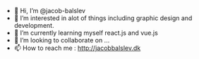 - 👋 Hi, I’m @jacob-balslev
- 👀 I’m interested in alot of things including graphic design and development.
- 🌱 I’m currently learning myself react.js and vue.js
- 💞️ I’m looking to collaborate on ...
- 📫 How to reach me : http://jacobbalslev.dk 

<!---
jacob-balslev/jacob-balslev is a ✨ special ✨ repository because its `README.md` (this file) appears on your GitHub profile.
You can click the Preview link to take a look at your changes.
--->
